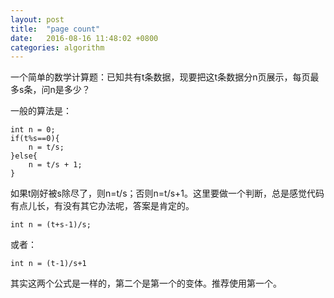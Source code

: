 ```yaml
---
layout: post
title:  "page count"
date:   2016-08-16 11:48:02 +0800
categories: algorithm
---
```

一个简单的数学计算题：已知共有t条数据，现要把这t条数据分n页展示，每页最多s条，问n是多少？

一般的算法是：

~~~
int n = 0;
if(t%s==0){
    n = t/s;
}else{
    n = t/s + 1;
}
~~~
如果t刚好被s除尽了，则n=t/s；否则n=t/s+1。这里要做一个判断，总是感觉代码有点儿长，有没有其它办法呢，答案是肯定的。

~~~
int n = (t+s-1)/s;
~~~

或者：

~~~
int n = (t-1)/s+1
~~~

其实这两个公式是一样的，第二个是第一个的变体。推荐使用第一个。

